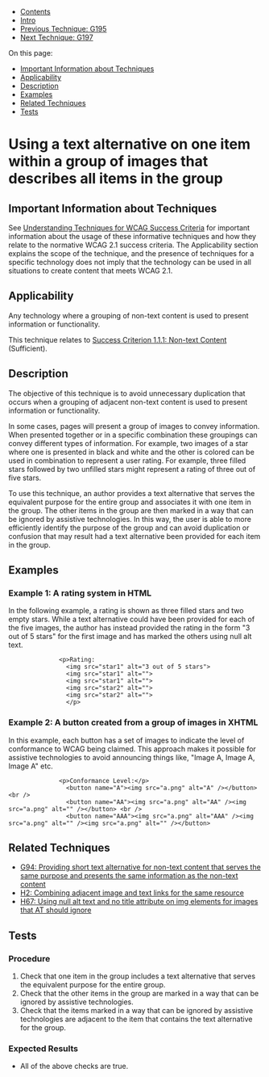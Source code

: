 -   [Contents](https://www.w3.org/WAI/WCAG21/Techniques/#techniques "Table of Contents")
-   [Intro](https://www.w3.org/WAI/WCAG21/Techniques/#introduction "Introduction to Techniques")
-   [Previous Technique: G195](G195)
-   [Next Technique: G197](G197)

On this page:

-   [Important Information about Techniques](#important-information)
-   [Applicability](#applicability)
-   [Description](#description)
-   [Examples](#examples)
-   [Related Techniques](#related)
-   [Tests](#tests)

Using a text alternative on one item within a group of images that describes all items in the group
===================================================================================================

Important Information about Techniques
--------------------------------------

See [Understanding Techniques for WCAG Success Criteria](https://www.w3.org/WAI/WCAG21/Understanding/understanding-techniques) for important information about the usage of these informative techniques and how they relate to the normative WCAG 2.1 success criteria. The Applicability section explains the scope of the technique, and the presence of techniques for a specific technology does not imply that the technology can be used in all situations to create content that meets WCAG 2.1.

Applicability
-------------

Any technology where a grouping of non-text content is used to present information or functionality.

This technique relates to [Success Criterion 1.1.1: Non-text Content](https://www.w3.org/WAI/WCAG21/Understanding/non-text-content) (Sufficient).

Description
-----------

The objective of this technique is to avoid unnecessary duplication that occurs when a grouping of adjacent non-text content is used to present information or functionality.

In some cases, pages will present a group of images to convey information. When presented together or in a specific combination these groupings can convey different types of information. For example, two images of a star where one is presented in black and white and the other is colored can be used in combination to represent a user rating. For example, three filled stars followed by two unfilled stars might represent a rating of three out of five stars.

To use this technique, an author provides a text alternative that serves the equivalent purpose for the entire group and associates it with one item in the group. The other items in the group are then marked in a way that can be ignored by assistive technologies. In this way, the user is able to more efficiently identify the purpose of the group and can avoid duplication or confusion that may result had a text alternative been provided for each item in the group.

Examples
--------

### Example 1: A rating system in HTML

In the following example, a rating is shown as three filled stars and two empty stars. While a text alternative could have been provided for each of the five images, the author has instead provided the rating in the form "3 out of 5 stars" for the first image and has marked the others using null alt text.

                  <p>Rating: 
                    <img src="star1" alt="3 out of 5 stars">
                    <img src="star1" alt="">
                    <img src="star1" alt="">
                    <img src="star2" alt="">
                    <img src="star2" alt="">
                    </p>
                

### Example 2: A button created from a group of images in XHTML

In this example, each button has a set of images to indicate the level of conformance to WCAG being claimed. This approach makes it possible for assistive technologies to avoid announcing things like, "Image A, Image A, Image A" etc.

                  <p>Conformance Level:</p>
                    <button name="A"><img src="a.png" alt="A" /></button> <br />
                    <button name="AA"><img src="a.png" alt="AA" /><img src="a.png" alt="" /></button> <br />
                    <button name="AAA"><img src="a.png" alt="AAA" /><img src="a.png" alt="" /><img src="a.png" alt="" /></button>
                

Related Techniques
------------------

-   [G94: Providing short text alternative for non-text content that serves the same purpose and presents the same information as the non-text content](https://www.w3.org/WAI/WCAG21/Techniques/general/G94)
-   [H2: Combining adjacent image and text links for the same resource](https://www.w3.org/WAI/WCAG21/Techniques/html/H2)
-   [H67: Using null alt text and no title attribute on img elements for images that AT should ignore](https://www.w3.org/WAI/WCAG21/Techniques/html/H67)

Tests
-----

### Procedure

1.  Check that one item in the group includes a text alternative that serves the equivalent purpose for the entire group.
2.  Check that the other items in the group are marked in a way that can be ignored by assistive technologies.
3.  Check that the items marked in a way that can be ignored by assistive technologies are adjacent to the item that contains the text alternative for the group.

### Expected Results

-   All of the above checks are true.
